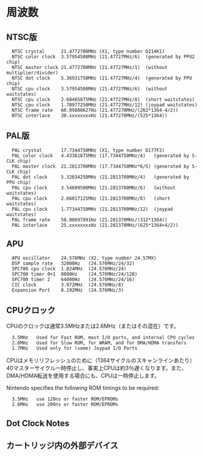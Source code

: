 # 周波数

## NTSC版

```
  NTSC crystal      21.4772700MHz (X1, type number D214K1)
  NTSC color clock  3.57954500MHz (21.47727MHz/6)  (generated by PPU2 chip)
  NTSC master clock 21.4772700MHz (21.47727MHz/1)  (without multiplier/divider)
  NTSC dot clock    5.36931750MHz (21.47727MHz/4)  (generated by PPU chip)
  NTSC cpu clock    3.57954500MHz (21.47727MHz/6)  (without waitstates)
  NTSC cpu clock    2.68465875MHz (21.47727MHz/8)  (short waitstates)
  NTSC cpu clock    1.78977250MHz (21.47727MHz/12) (joypad waitstates)
  NTSC frame rate   60.09880627Hz (21.477270MHz/(262*1364-4/2))
  NTSC interlace    30.xxxxxxxxHz (21.477270MHz/(525*1364))
```

## PAL版

```
  PAL crystal       17.7344750MHz (X1, type number D177F2)
  PAL color clock   4.43361875MHz (17.7344750MHz/4)   (generated by S-CLK chip)
  PAL master clock  21.2813700MHz (17.7344750MHz*6/5) (generated by S-CLK chip)
  PAL dot clock     5.32034250MHz (21.2813700MHz/4)   (generated by PPU chip)
  PAL cpu clock     3.54689500MHz (21.2813700MHz/6)   (without waitstates)
  PAL cpu clock     2.66017125MHz (21.2813700MHz/8)   (short waitstates)
  PAL cpu clock     1.77344750MHz (21.2813700MHz/12)  (joypad waitstates)
  PAL frame rate    50.00697891Hz (21.281370MHz/(312*1364))
  PAL interlace     25.xxxxxxxxHz (21.281370MHz/(625*1364+4/2))
```

## APU

```
  APU oscillator    24.576MHz (X2, type number 24.57MX)
  DSP sample rate   32000Hz   (24.576MHz/24/32)
  SPC700 cpu clock  1.024MHz  (24.576MHz/24)
  SPC700 timer 0+1  8000Hz    (24.576MHz/24/128)
  SPC700 timer 2    64000Hz   (24.576MHz/24/16)
  CIC clock         3.072MHz  (24.576MHz/8)
  Expansion Port    8.192MHz  (24.576MHz/3)
```

## CPUクロック

CPUのクロックは通常3.5MHzまたは2.6MHz（またはその混在）です。

```
  3.5MHz   Used for Fast ROM, most I/O ports, and internal CPU cycles
  2.6MHz   Used for Slow ROM, for WRAM, and for DMA/HDMA transfers
  1.7MHz   Used only for (some) Joypad I/O Ports
```

CPUはメモリリフレッシュのために（1364サイクルのスキャンラインあたり）40マスターサイクル一時停止し、事実上CPUは約3％遅くなります。また、DMA/HDMA転送を使用する場合にも、CPUは一時停止します。

Nintendo specifies the following ROM timings to be required:

```
  3.5MHz   use 120ns or faster ROM/EPROMs
  2.6MHz   use 200ns or faster ROM/EPROMs
```

## Dot Clock Notes

## カートリッジ内の外部デバイス

